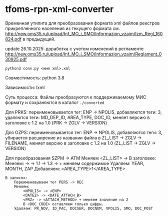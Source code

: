 # tfoms-rpn-xml-converter

Временная утилита для преобразования формата xml файлов реестров прикрепленного населения
из текущего формата см. http://new.oms35.ru/upload/Inf_MO_i_SMO/Informazion_vzaim/Izm_Regl_160824.pdf
в предыдущий.

update 26.10.2025: доработка с учетом изменений в регламенте
http://new.oms35.ru/upload/Inf_MO_i_SMO/Informazion_vzaim/Reglament_030925.pdf

```
python3 conv.py <имя xml>.xml
```

Совместимость: python 3.8

Зависимости: lxml

Суть процесса:
    Файлы преобразуются к поддерживаемому МИС формату и сохраняются в каталог `./converted`

Для PRKS:
    переименовывается тег: ENP -> NPOLIS, 
    добавляются теги: <VPOLIS>3</VPOLIS><SPOLIS/>, 
    удаляются теги: MD_DEP_ID, AREA_TYPE, DOC_ID, 
    меняет версию в заголовке с 1.2 на 1.0 (PRK -> ZGLV -> VERSION)

Для OZPS:
    переименовывается тег: ENP -> NPOLIS, 
    добавляются теги: <VPOLIS>3</VPOLIS><SPOLIS/>, 
    убирается расширение из названии файла в ZL_LIST -> ZGLV -> FILENAME, 
    меняет версию в заголовке с 1.2 на 1.0 (ZL_LIST -> ZGLV -> VERSION)

Для преобразования SZPM -> ATM
    Меняем <ZL_LIST> -> <ATT>
    В заголовке:
        Меняем:
            <DATE> -> <FDATE>
            <FILENAME> -> <FNAME>
            <VERSION>  1.1 -> 1.3
            <FILENAME> -> <FNAME> + меняем содержимое
        Удаляем: YEAR, MONTH, ZAP
        Добавляем: <AREA_TYPE>1</AREA_TYPE>

    В записях:
        Переименовываем тег PERS -> REC
        Меняем:
            <NPOLIS> -> <ENP>
            <DATEZ> -> <DATE_ATTACH_B>
            <PRZ> -> <ATTACH_METHOD> + меняем значение на 2
            В <DOC_CODE> оставляем только цифры.
        Удаляем: PR_NOV, ID_PAC, DOCSER, DOCNUM, VPOLIS, SMO, DOC_POST

